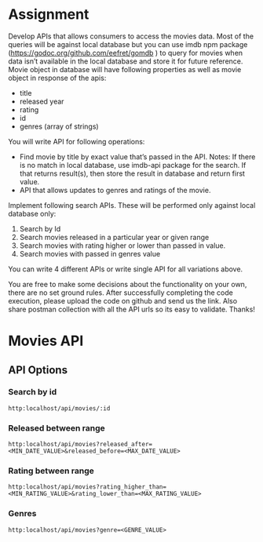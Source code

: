 # Assignment

Develop APIs that allows consumers to access the movies data. Most of the queries will be against local database but you can use imdb npm package (https://godoc.org/github.com/eefret/gomdb ) to query for movies when data isn’t available in the local database and store it for future reference. Movie object in database will have following properties as well as movie object in response of the apis:

- title
- released year
- rating
- id
- genres (array of strings)

You will write API for following operations:

- Find movie by title by exact value that’s passed in the API. Notes: If there is no match in local database, use imdb-api package for the search. If that returns result(s), then store the result in database and return first value.
- API that allows updates to genres and ratings of the movie.

Implement following search APIs. These will be performed only against local database only:
1. Search by Id
2. Search movies released in a particular year or given range
3. Search movies with rating higher or lower than passed in value.
4. Search movies with passed in genres value

You can write 4 different APIs or write single API for all variations above.

You are free to make some decisions about the functionality on your own, there are no set
ground rules. After successfully completing the code execution, please upload the code on
github and send us the link. Also share postman collection with all the API urls so its easy to
validate. Thanks!

# Movies API

## API Options
### Search by id
```http
http:localhost/api/movies/:id
```
### Released between range
```http
http:localhost/api/movies?released_after=<MIN_DATE_VALUE>&released_before=<MAX_DATE_VALUE>
```
### Rating between range
```http
http:localhost/api/movies?rating_higher_than=<MIN_RATING_VALUE>&rating_lower_than=<MAX_RATING_VALUE>
```
### Genres
```http
http:localhost/api/movies?genre=<GENRE_VALUE>
```